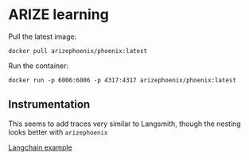 # ARIZE learning

Pull the latest image:

```shell
docker pull arizephoenix/phoenix:latest
```

Run the container:

```shell
docker run -p 6006:6006 -p 4317:4317 arizephoenix/phoenix:latest
```

## Instrumentation

This seems to add traces very similar to Langsmith, though the nesting looks better with `arizephoenix`

[Langchain example](https://github.com/Arize-ai/openinference/blob/main/python/instrumentation/openinference-instrumentation-langchain/examples/chain_metadata.py)
